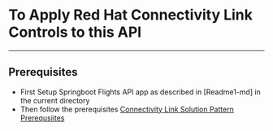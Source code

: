 # To Apply Red Hat Connectivity Link Controls to this API
-----------------------------------------------
## Prerequisites
- First Setup Springboot Flights API app as described in [Readme1-md] in the current directory
- Then follow the prerequisites [Connectivity Link Solution Pattern Prerequsiites](https://www.solutionpatterns.io/soln-pattern-connectivity-link/solution-pattern/03-demo.html#_prerequisites)


```

```

